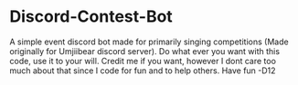# Discord-Contest-Bot
A simple event discord bot made for primarily singing competitions (Made originally for Umjiibear discord server). 
Do what ever you want with this code, use it to your will.
Credit me if you want, however I dont care too much about that since I code for fun and to help others.
Have fun
-D12

